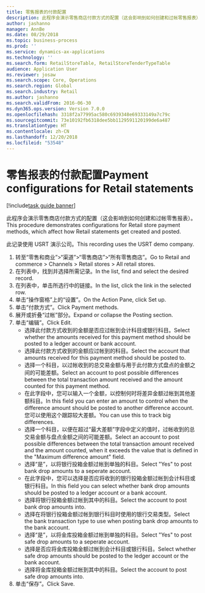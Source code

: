```yaml
---
title: 零售报表的付款配置
description: 此程序会演示零售商店付款方式的配置（这会影响到如何创建和过帐零售报表）。
author: jashanno
manager: AnnBe
ms.date: 08/29/2018
ms.topic: business-process
ms.prod: ''
ms.service: dynamics-ax-applications
ms.technology: ''
ms.search.form: RetailStoreTable, RetailStoreTenderTypeTable
audience: Application User
ms.reviewer: josaw
ms.search.scope: Core, Operations
ms.search.region: Global
ms.search.industry: Retail
ms.author: jashanno
ms.search.validFrom: 2016-06-30
ms.dyn365.ops.version: Version 7.0.0
ms.openlocfilehash: 3318f2a77995ac580c6939348e69333149a7c79c
ms.sourcegitcommit: 73e10192fb6318dee5bb1129591120199de6a487
ms.translationtype: HT
ms.contentlocale: zh-CN
ms.lasthandoff: 12/20/2018
ms.locfileid: "53548"
---
```

# <a name="payment-configurations-for-retail-statements"></a><span data-ttu-id="f8b29-103">零售报表的付款配置</span><span class="sxs-lookup"><span data-stu-id="f8b29-103">Payment configurations for Retail statements</span></span>

[!include[task guide banner](../includes/task-guide-banner.md)]

<span data-ttu-id="f8b29-104">此程序会演示零售商店付款方式的配置（这会影响到如何创建和过帐零售报表）。</span><span class="sxs-lookup"><span data-stu-id="f8b29-104">This procedure demonstrates configurations for Retail store payment methods, which affect how Retail statements get created and posted.</span></span>

<span data-ttu-id="f8b29-105">此记录使用 USRT 演示公司。</span><span class="sxs-lookup"><span data-stu-id="f8b29-105">This recording uses the USRT demo company.</span></span>

1. <span data-ttu-id="f8b29-106">转至“零售和商业”>“渠道”>“零售商店”>“所有零售商店”。</span><span class="sxs-lookup"><span data-stu-id="f8b29-106">Go to Retail and commerce > Channels > Retail stores > All retail stores.</span></span>
2. <span data-ttu-id="f8b29-107">在列表中，找到并选择所需记录。</span><span class="sxs-lookup"><span data-stu-id="f8b29-107">In the list, find and select the desired record.</span></span>
3. <span data-ttu-id="f8b29-108">在列表中，单击所选行中的链接。</span><span class="sxs-lookup"><span data-stu-id="f8b29-108">In the list, click the link in the selected row.</span></span>
4. <span data-ttu-id="f8b29-109">单击“操作窗格”上的“设置”。</span><span class="sxs-lookup"><span data-stu-id="f8b29-109">On the Action Pane, click Set up.</span></span>
5. <span data-ttu-id="f8b29-110">单击“付款方式”。</span><span class="sxs-lookup"><span data-stu-id="f8b29-110">Click Payment methods.</span></span>
6. <span data-ttu-id="f8b29-111">展开或折叠“过帐”部分。</span><span class="sxs-lookup"><span data-stu-id="f8b29-111">Expand or collapse the Posting section.</span></span>
7. <span data-ttu-id="f8b29-112">单击“编辑”。</span><span class="sxs-lookup"><span data-stu-id="f8b29-112">Click Edit.</span></span>
    * <span data-ttu-id="f8b29-113">选择此付款方式收到的金额是否应过帐到会计科目或银行科目。</span><span class="sxs-lookup"><span data-stu-id="f8b29-113">Select whether the amounts received for this payment method should be posted to a ledger account or bank account.</span></span>  
    * <span data-ttu-id="f8b29-114">选择此付款方式收到的金额应过帐到的科目。</span><span class="sxs-lookup"><span data-stu-id="f8b29-114">Select the account that amounts received for this payment method should be posted to.</span></span>  
    * <span data-ttu-id="f8b29-115">选择一个科目，以过帐收到的总交易金额与用于此付款方式盘点的金额之间的可能差额。</span><span class="sxs-lookup"><span data-stu-id="f8b29-115">Select an account to post possible differences between the total transaction amount received and the amount counted for this payment method.</span></span>  
    * <span data-ttu-id="f8b29-116">在此字段中，您可以输入一个金额，以控制何时将差异金额过帐到其他差额科目。</span><span class="sxs-lookup"><span data-stu-id="f8b29-116">In this field you can enter an amount to control when the difference amount should be posted to another difference account.</span></span> <span data-ttu-id="f8b29-117">您可以使用这个跟踪较大差额。</span><span class="sxs-lookup"><span data-stu-id="f8b29-117">You can use this to track big differences.</span></span>  
    * <span data-ttu-id="f8b29-118">选择一个科目，以便在超过“最大差额”字段中定义的值时，过帐收到的总交易金额与盘点金额之间的可能差额。</span><span class="sxs-lookup"><span data-stu-id="f8b29-118">Select an account to post possible differences between the total transaction amount received and the amount counted, when it exceeds the value that is defined in the "Maximum difference amount" field.</span></span>  
    * <span data-ttu-id="f8b29-119">选择“是”，以将银行投箱金额过帐到单独的科目。</span><span class="sxs-lookup"><span data-stu-id="f8b29-119">Select "Yes" to post bank drop amounts to a seperate account.</span></span>  
    * <span data-ttu-id="f8b29-120">在此字段中，您可以选择是否应将收到的银行投箱金额过帐到会计科目或银行科目。</span><span class="sxs-lookup"><span data-stu-id="f8b29-120">In this field you can select whether bank drop amounts should be posted to a ledger account or a bank account.</span></span>  
    * <span data-ttu-id="f8b29-121">选择将银行投箱金额过帐到其中的科目。</span><span class="sxs-lookup"><span data-stu-id="f8b29-121">Select the account to post bank drop amounts into.</span></span>  
    * <span data-ttu-id="f8b29-122">选择在将银行投箱金额过帐到银行科目时使用的银行交易类型。</span><span class="sxs-lookup"><span data-stu-id="f8b29-122">Select the bank transaction type to use when posting bank drop amounts to the bank account.</span></span>  
    * <span data-ttu-id="f8b29-123">选择“是”，以将金库投箱金额过帐到单独的科目。</span><span class="sxs-lookup"><span data-stu-id="f8b29-123">Select "Yes" to post safe drop amounts to a seperate account.</span></span>  
    * <span data-ttu-id="f8b29-124">选择是否应将金库投箱金额过帐到会计科目或银行科目。</span><span class="sxs-lookup"><span data-stu-id="f8b29-124">Select whether safe drop amounts should be posted to the ledger account or the bank account.</span></span>  
    * <span data-ttu-id="f8b29-125">选择将金库投箱金额过帐到其中的科目。</span><span class="sxs-lookup"><span data-stu-id="f8b29-125">Select the account to post safe drop amounts into.</span></span>  
8. <span data-ttu-id="f8b29-126">单击“保存”。</span><span class="sxs-lookup"><span data-stu-id="f8b29-126">Click Save.</span></span>

